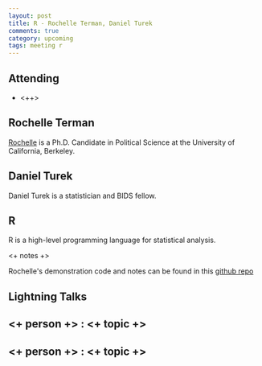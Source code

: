 ```yaml
---
layout: post
title: R - Rochelle Terman, Daniel Turek
comments: true
category: upcoming
tags: meeting r
---
```



## Attending

- <++>

## Rochelle Terman

[Rochelle](http://rochelleterman.com/) is a Ph.D. Candidate in Political Science at the University of California, Berkeley.

## Daniel Turek

Daniel Turek is a statistician and BIDS fellow. 


## R

R is a high-level programming language for statistical analysis. 

<+ notes +>

Rochelle's demonstration code and notes can be found in this [github repo](https://github.com/rochelleterman/R-hacker-within)

## Lightning Talks 

## <+ person +> : <+ topic +>

## <+ person +> : <+ topic +>


[code]: https://github.com/thehackerwithin/berkeley/tree/master/topic "Code Examples" 
